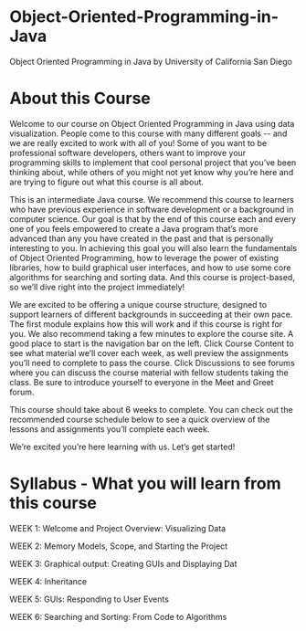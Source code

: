 # Object-Oriented-Programming-in-Java

Object Oriented Programming in Java by University of California San Diego


# About this Course

Welcome to our course on Object Oriented Programming in Java using data visualization. People come to this course with many different goals -- and we are really excited to work with all of you! Some of you want to be professional software developers, others want to improve your programming skills to implement that cool personal project that you’ve been thinking about, while others of you might not yet know why you’re here and are trying to figure out what this course is all about.

This is an intermediate Java course. We recommend this course to learners who have previous experience in software development or a background in computer science.  Our goal is that by the end of this course each and every one of you feels empowered to create a Java program that’s more advanced than any you have created in the past and that is personally interesting to you. In achieving this goal you will also learn the fundamentals of Object Oriented Programming, how to leverage the power of existing libraries, how to build graphical user interfaces, and how to use some core algorithms for searching and sorting data. And this course is project-based, so we’ll dive right into the project immediately!

We are excited to be offering a unique course structure, designed to support learners of different backgrounds in succeeding at their own pace. The first module explains how this will work and if this course is right for you. We also recommend taking a few minutes to explore the course site. A good place to start is the navigation bar on the left. Click Course Content to see what material we’ll cover each week, as well preview the assignments you’ll need to complete to pass the course. Click Discussions to see forums where you can discuss the course material with fellow students taking the class. Be sure to introduce yourself to everyone in the Meet and Greet forum.

This course should take about 6 weeks to complete. You can check out the recommended course schedule below to see a quick overview of the lessons and assignments you’ll complete each week.

We’re excited you’re here learning with us. Let’s get started!


# Syllabus - What you will learn from this course

WEEK 1: Welcome and Project Overview: Visualizing Data

WEEK 2: Memory Models, Scope, and Starting the Project

WEEK 3: Graphical output: Creating GUIs and Displaying Dat

WEEK 4: Inheritance

WEEK 5: GUIs: Responding to User Events

WEEK 6: Searching and Sorting: From Code to Algorithms
